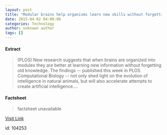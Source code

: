 ```yaml
---
layout: post
title: "Modular brains help organisms learn new skills without forgetting old skills"
date: 2015-04-02 04:00:00
categories: Technology
author: unknown author
tags: []
---
```



#### Extract
>(PLOS) New research suggests that when brains are organized into modules they are better at learning new information without forgetting old knowledge. The findings -- published this week in PLOS Computational Biology -- not only shed light on the evolution of intelligence in natural animals, but will also accelerate attempts to create artificial intelligence....

#### Factsheet
>factsheet unavailable

[Visit Link](http://www.eurekalert.org/pub_releases/2015-04/p-mbh032615.php)

id:  104253
